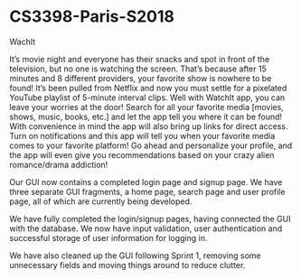 # CS3398-Paris-S2018


WachIt

It’s movie night and everyone has their snacks and spot in front of the television, but no one is watching the screen. That’s because after 15 minutes and 8 different providers, your favorite show is nowhere to be found! It’s been pulled from Netflix and now you must settle for a pixelated YouTube playlist of 5-minute interval clips. Well with WatchIt app, you can leave your worries at the door! Search for all your favorite media [movies, shows, music, books, etc.] and let the app tell you where it can be found! With convenience in mind the app will also bring up links for direct access. Turn on notifications and this app will tell you when your favorite media comes to your favorite platform! Go ahead and personalize your profile, and the app will even give you recommendations based on your crazy alien romance/drama addiction!

Our GUI now contains a completed login page and signup page. We have three separate GUI fragments, a home page, search page and user profile page, all of which are currently being developed.

We have fully completed the login/signup pages, having connected the GUI with the database. We now have input validation, user authentication and successful storage of user information for logging in.

We have also cleaned up the GUI following Sprint 1, removing some unnecessary fields and moving things around to reduce clutter.
